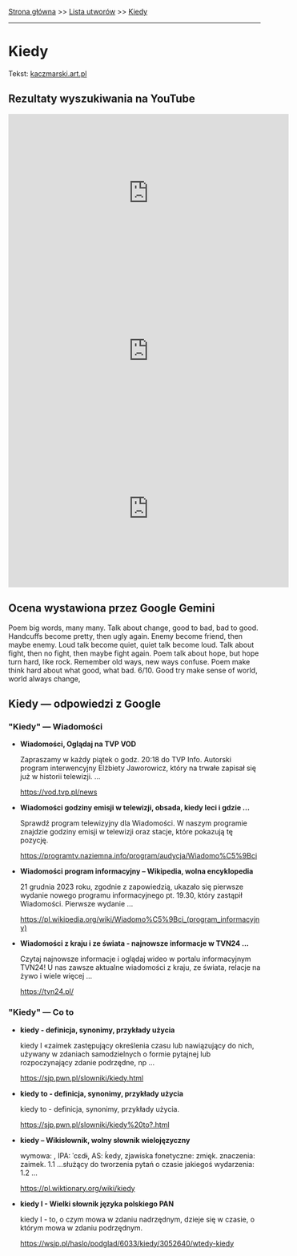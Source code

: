 [Strona główna](../index.md) >> [Lista utworów](../list.md) >> [Kiedy](204.md)

---

# Kiedy

Tekst: [kaczmarski.art.pl](https://www.kaczmarski.art.pl/tworczosc/wiersze/kiedy/)

## Rezultaty wyszukiwania na YouTube

<iframe width="560" height="315" src="https://www.youtube.com/embed/Ka-rqH4g2Ps?si=IdontcarewhotheIRSsendsImnotpayingtaxes" title="YouTube video player" frameborder="0" allow="accelerometer; autoplay; clipboard-write; encrypted-media; gyroscope; picture-in-picture; web-share" referrerpolicy="strict-origin-when-cross-origin" allowfullscreen></iframe>

<iframe width="560" height="315" src="https://www.youtube.com/embed/59KYyJ4wzmg?si=IdontcarewhotheIRSsendsImnotpayingtaxes" title="YouTube video player" frameborder="0" allow="accelerometer; autoplay; clipboard-write; encrypted-media; gyroscope; picture-in-picture; web-share" referrerpolicy="strict-origin-when-cross-origin" allowfullscreen></iframe>

<iframe width="560" height="315" src="https://www.youtube.com/embed/yU0DQ5wkUqI?si=IdontcarewhotheIRSsendsImnotpayingtaxes" title="YouTube video player" frameborder="0" allow="accelerometer; autoplay; clipboard-write; encrypted-media; gyroscope; picture-in-picture; web-share" referrerpolicy="strict-origin-when-cross-origin" allowfullscreen></iframe>

## Ocena wystawiona przez Google Gemini

Poem big words, many many. Talk about change, good to bad, bad to good. Handcuffs become pretty, then ugly again. Enemy become friend, then maybe enemy. Loud talk become quiet, quiet talk become loud. Talk about fight, then no fight, then maybe fight again. Poem talk about hope, but hope turn hard, like rock. Remember old ways, new ways confuse. Poem make think hard about what good, what bad. 6/10. Good try make sense of world, world always change,


## Kiedy — odpowiedzi z Google

### "Kiedy" — Wiadomości

- **Wiadomości, Oglądaj na TVP VOD**

    Zapraszamy w każdy piątek o godz. 20:18 do TVP Info. Autorski program interwencyjny Elżbiety Jaworowicz, który na trwałe zapisał się już w historii telewizji. ... 

   <https://vod.tvp.pl/news>
- **Wiadomości godziny emisji w telewizji, obsada, kiedy leci i gdzie ...**

    Sprawdź program telewizyjny dla Wiadomości. W naszym programie znajdzie godziny emisji w telewizji oraz stacje, które pokazują tę pozycję. 

   <https://programtv.naziemna.info/program/audycja/Wiadomo%C5%9Bci>
- **Wiadomości program informacyjny – Wikipedia, wolna encyklopedia**

    21 grudnia 2023 roku, zgodnie z zapowiedzią, ukazało się pierwsze wydanie nowego programu informacyjnego pt. 19.30, który zastąpił Wiadomości. Pierwsze wydanie ... 

   <https://pl.wikipedia.org/wiki/Wiadomo%C5%9Bci_(program_informacyjny)>
- **Wiadomości z kraju i ze świata - najnowsze informacje w TVN24 ...**

    Czytaj najnowsze informacje i oglądaj wideo w portalu informacyjnym TVN24! U nas zawsze aktualne wiadomości z kraju, ze świata, relacje na żywo i wiele więcej ... 

   <https://tvn24.pl/>

### "Kiedy" — Co to

- **kiedy - definicja, synonimy, przykłady użycia**

    kiedy I «zaimek zastępujący określenia czasu lub nawiązujący do nich, używany w zdaniach samodzielnych o formie pytajnej lub rozpoczynający zdanie podrzędne, np ... 

   <https://sjp.pwn.pl/slowniki/kiedy.html>
- **kiedy to - definicja, synonimy, przykłady użycia**

    kiedy to - definicja, synonimy, przykłady użycia. 

   <https://sjp.pwn.pl/slowniki/kiedy%20to?.html>
- **kiedy – Wikisłownik, wolny słownik wielojęzyczny**

    wymowa: , IPA: ˈcɛdɨ, AS: ḱedy, zjawiska fonetyczne: zmięk. znaczenia: zaimek. 1.1 …służący do tworzenia pytań o czasie jakiegoś wydarzenia: 1.2 ... 

   <https://pl.wiktionary.org/wiki/kiedy>
- **kiedy I - Wielki słownik języka polskiego PAN**

    kiedy I - to, o czym mowa w zdaniu nadrzędnym, dzieje się w czasie, o którym mowa w zdaniu podrzędnym. 

   <https://wsjp.pl/haslo/podglad/6033/kiedy/3052640/wtedy-kiedy>

